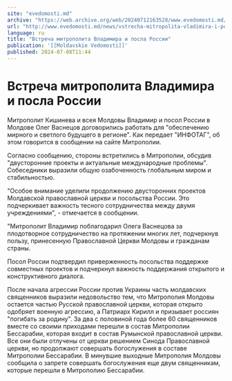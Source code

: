```yaml
---
site: "evedomosti.md"
archive: "https://web.archive.org/web/20240712163528/www.evedomosti.md/news/vstrecha-mitropolita-vladimira-i-posla-rossii"
url: "http://www.evedomosti.md/news/vstrecha-mitropolita-vladimira-i-posla-rossii"
language: ru
title: "Встреча митрополита Владимира и посла России"
publication: '[[Moldavskie Vedomosti]]'
published: 2024-07-08T11:44
---
```


# Встреча митрополита Владимира и посла России

Митрополит Кишинева и всея Молдовы Владимир и посол России в Молдове Олег Васнецов договорились работать для "обеспечению мирного и светлого будущего в регионе". Как передает "ИНФОТАГ", об этом говорится в сообщении на сайте Митрополии.

Согласно сообщению, стороны встретились в Митрополии, обсудив "двусторонние проекты и актуальные международные проблемы". Собеседники выразили общую озабоченность глобальным миром и стабильностью.

"Особое внимание уделили продолжению двусторонних проектов Молдавской православной церкви и посольства России. Это подчеркивает важность тесного сотрудничества между двумя учреждениями", - отмечается в сообщении.

"Митрополит Владимир поблагодарил Олега Васнецова за плодотворное сотрудничество на протяжении многих лет, подчеркнув пользу, принесенную Православной Церкви Молдовы и гражданам страны.

Посол России подтвердил приверженность посольства поддержке совместных проектов и подчеркнул важность поддержания открытого и конструктивного диалога.

После начала агрессии России против Украины часть молдавских священников выразили недовольство тем, что Митрополия Молдовы остается частью Русской православной церкви, которая открыто одобряет военную агрессию, а Патриарх Кирилл и призывает россиян "погибать за родину". За два с половиной года более 60 священников вместе со своими приходами перешли в состав Митрополии Бессарабии, которая входит в состав Румынской православной церкви. Все они были отлучены от церкви решением Синода Православной церкви, но продолжают совершать богослужения в составе Митрополии Бессарабии. В минувшие выходные Митрополия Молдовы сообщила о запрете совершать богослужения еще двум священникам, которые перешли в Митрополию Бессарабии.